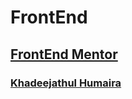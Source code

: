 # FrontEnd

## [FrontEnd Mentor ](https://www.frontendmentor.io)
### [Khadeejathul Humaira](https://www.frontendmentor.io/profile/KhadeejathulHumaira)
